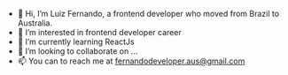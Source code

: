 - 👋 Hi, I’m Luiz Fernando, a frontend developer who moved from Brazil to Australia.
- 👀 I’m interested in frontend developer career
- 🌱 I’m currently learning ReactJs
- 💞️ I’m looking to collaborate on ...
- 📫 You can to reach me at fernandodeveloper.aus@gmail.com
